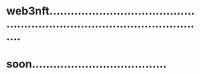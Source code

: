 # web3nft..................................................................................................
# soon......................................
